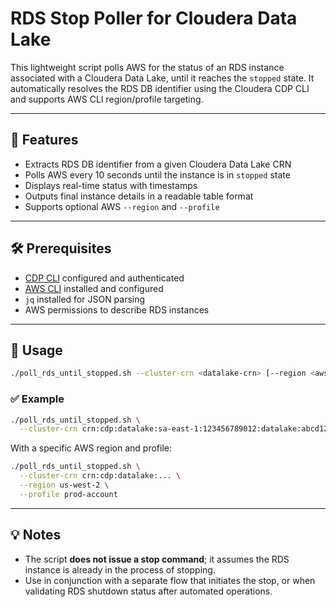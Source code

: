 # RDS Stop Poller for Cloudera Data Lake

This lightweight script polls AWS for the status of an RDS instance associated with a Cloudera Data Lake, until it reaches the `stopped` state. It automatically resolves the RDS DB identifier using the Cloudera CDP CLI and supports AWS CLI region/profile targeting.

---

## 🔧 Features

- Extracts RDS DB identifier from a given Cloudera Data Lake CRN
- Polls AWS every 10 seconds until the instance is in `stopped` state
- Displays real-time status with timestamps
- Outputs final instance details in a readable table format
- Supports optional AWS `--region` and `--profile`

---

## 🛠️ Prerequisites

- [CDP CLI](https://docs.cloudera.com/cdp-public-cloud/cloud/cli/topics/mc-installing-cdp-client.html) configured and authenticated
- [AWS CLI](https://docs.aws.amazon.com/cli/latest/userguide/install-cliv2.html) installed and configured
- `jq` installed for JSON parsing
- AWS permissions to describe RDS instances

---

## 🚀 Usage

```bash
./poll_rds_until_stopped.sh --cluster-crn <datalake-crn> [--region <aws-region>] [--profile <aws-profile>]
```

### ✅ Example

```bash
./poll_rds_until_stopped.sh \
  --cluster-crn crn:cdp:datalake:sa-east-1:123456789012:datalake:abcd1234-efgh-5678-ijkl-90mnopqrstuv
```

With a specific AWS region and profile:

```bash
./poll_rds_until_stopped.sh \
  --cluster-crn crn:cdp:datalake:... \
  --region us-west-2 \
  --profile prod-account
```

---

## 💡 Notes

- The script **does not issue a stop command**; it assumes the RDS instance is already in the process of stopping.
- Use in conjunction with a separate flow that initiates the stop, or when validating RDS shutdown status after automated operations.
